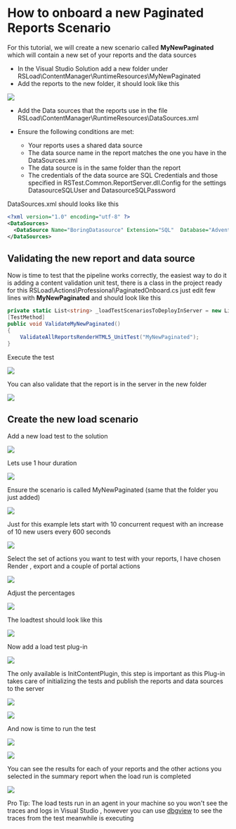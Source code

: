 # How to onboard a new Paginated Reports Scenario

For this tutorial, we will create a new scenario called **MyNewPaginated** which will contain a new set of your reports and the data sources

* In the Visual Studio Solution add a new folder under RSLoad\ContentManager\RuntimeResources\MyNewPaginated
* Add the reports to the new folder, it should look like this 

![](images/image1.png)

* Add the Data sources that the reports use in the file RSLoad\ContentManager\RuntimeResources\DataSources.xml 

* Ensure the following conditions are met:
    * Your reports uses a shared data source 
    * The data source name in the report matches the one you have in the DataSources.xml 
    * The data source is in the same folder than the report
    * The credentials of the data source are SQL Credentials and those specified in RSTest.Common.ReportServer.dll.Config for the settings DatasourceSQLUser and DatasourceSQLPassword

DataSources.xml should looks like this
```xml
<?xml version="1.0" encoding="utf-8" ?>
<DataSources>
  <DataSource Name="BoringDatasource" Extension="SQL"  Database="AdventureWorks2000" UseWindowsCredential="false" Enabled="true" Prompt="" ImpersonateUser="false"></DataSource>
</DataSources>
```

## Validating the new report and data source
Now is time to test that the pipeline works correctly, the easiest way to do it is adding a content validation unit test, there is a class in the project ready for this RSLoad\Actions\Professional\PaginatedOnboard.cs just edit few lines with **MyNewPaginated** and should look like this
```cs
private static List<string> _loadTestScenariosToDeployInServer = new List<string>() { "MyNewPaginated" };
[TestMethod]
public void ValidateMyNewPaginated()
{
    ValidateAllReportsRenderHTML5_UnitTest("MyNewPaginated");
}
```
Execute the test 

![](images/image2.png)

You can also validate that the report is in the server in the new folder

![](images/image3.png)

## Create the new  load scenario

Add a new load test to the solution

![](images/image4.png)

Lets use 1 hour duration

![](images/image5.png)

Ensure the scenario is called MyNewPaginated (same that the folder you just added)

![](images/image6.png)

Just for this example lets start with 10 concurrent request with an increase of 10 new users every 600 seconds

![](images/image7.png)

Select the set of actions you want to test with your reports, I have chosen Render , export and a couple of portal actions

![](images/image8.png)

Adjust the percentages

![](images/image9.png)

The loadtest should look like this

![](images/image10.png)

Now add a load test plug-in 

![](images/image11.png)

The only available is InitContentPlugin, this step is important as this Plug-in takes care of initializing the tests and publish the reports and data sources to the server

![](images/image12.png)

![](images/image13.png)

And now is time to run the test

![](images/image14.png)

![](images/image15.png)

You can see the results for each of your reports and the other actions you selected in the summary report when the load run is completed

![](images/image16.png)

Pro Tip: The load tests run in an agent in your machine so you won't see the traces and logs in Visual Studio , however you can use [dbgview](https://technet.microsoft.com/en-us/sysinternals/debugview.aspx) to see the traces from the test meanwhile is executing


